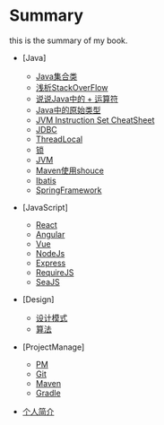 # Summary

this is the summary of my book.

* [Java]
    * [Java集合类](Java/core/collections.md)
    * [浅析StackOverFlow](Java/core/StackOverFlow.md)
    * [说说Java中的 + 运算符](Java/core/plusInJava.md)
    * [Java中的原始类型](Java/core/autoboxInJava.md)
    * [JVM Instruction Set CheatSheet](Java/core/bytecode.md)
    * [JDBC](Java/core/JDBC.md)
    * [ThreadLocal](Java/core/ThreadLocal.md)
    * [锁](Java/core/lock.md)
    * [JVM](Java/core/JVM.md)
    * [Maven使用shouce](Java/tools/maven.md)
    * [Ibatis](Java/framework/ibatis.md)
    * [SpringFramework](Java/framework/spring.md)

* [JavaScript]
    * [React](JavaScript/framework/react.js.md)
    * [Angular](JavaScript/framework/angular.js.md)
    * [Vue](JavaScript/framework/vue.js.md)
    * [NodeJs](JavaScript/framework/node.js.md)
    * [Express](JavaScript/framework/express.md)
    * [RequireJS](JavaScript/framework/require.js.md)
    * [SeaJS](JavaScript/framework/sea.js.md)

* [Design]
    * [设计模式](design/DP.md)
    * [算法](design/算法.md)

* [ProjectManage]
    * [PM](PM/PM.md)
    * [Git](PM/git.md)
    * [Maven](PM/maven.md)
    * [Gradle](PM/gradle.md)
* [个人简介](resume.md)
